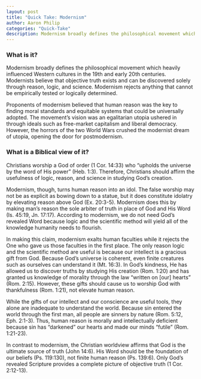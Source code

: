 ```yaml
---
layout: post
title: "Quick Take: Modernism"
author: Aaron Philip
categories: "Quick-Take"
description: Modernism broadly defines the philosophical movement which heavily influenced Western cultures in the 19th and early 20th centuries...
---
```

### What is it?

Modernism broadly defines the philosophical movement which heavily influenced Western cultures in the 19th and early 20th centuries. Modernists believe that objective truth exists and can be discovered solely through reason, logic, and science. Modernism rejects anything that cannot be empirically tested or logically determined.

Proponents of modernism believed that human reason was the key to finding moral standards and equitable systems that could be universally adopted. The movement’s vision was an egalitarian utopia ushered in through ideals such as free-market capitalism and liberal democracy. However, the horrors of the two World Wars crushed the modernist dream of utopia, opening the door for postmodernism. 


### What is a Biblical view of it?

Christians worship a God of order (1 Cor. 14:33) who “upholds the universe by the word of His power” (Heb. 1:3). Therefore, Christians should affirm the usefulness of logic, reason, and science in studying God’s creation. 

Modernism, though, turns human reason into an idol. The false worship may not be as explicit as bowing down to a statue, but it does constitute idolatry by elevating reason above God (Ex. 20:3-5). Modernism does this by making man’s reason the sole arbiter of truth in place of God and His Word (Is. 45:19, Jn. 17:17). According to modernism, we do not need God’s revealed Word because logic and the scientific method will yield all of the knowledge humanity needs to flourish. 

In making this claim, modernism exalts human faculties while it rejects the One who gave us those faculties in the first place. The only reason logic and the scientific method are useful is because our intellect is a gracious gift from God. Because God’s universe is coherent, even finite creatures such as ourselves can understand it (Mt. 16:3). In God’s kindness, He has allowed us to discover truths by studying His creation (Rom. 1:20) and has granted us knowledge of morality through the law “written on [our] hearts” (Rom. 2:15). However, these gifts should cause us to worship God with thankfulness (Rom. 1:21), not elevate human reason. 

While the gifts of our intellect and our conscience are useful tools, they alone are inadequate to understand the world. Because sin entered the world through the first man, all people are sinners by nature (Rom. 5:12, Eph. 2:1-3). Thus, human reason is morally and intellectually deficient because sin has “darkened” our hearts and made our minds “futile” (Rom. 1:21-23). 

In contrast to modernism, the Christian worldview affirms that God is the ultimate source of truth (John 14:6). His Word should be the foundation of our beliefs (Ps. 119:130), not finite human reason (Ps. 139:6). Only God’s revealed Scripture provides a complete picture of objective truth (1 Cor. 2:12-13). 